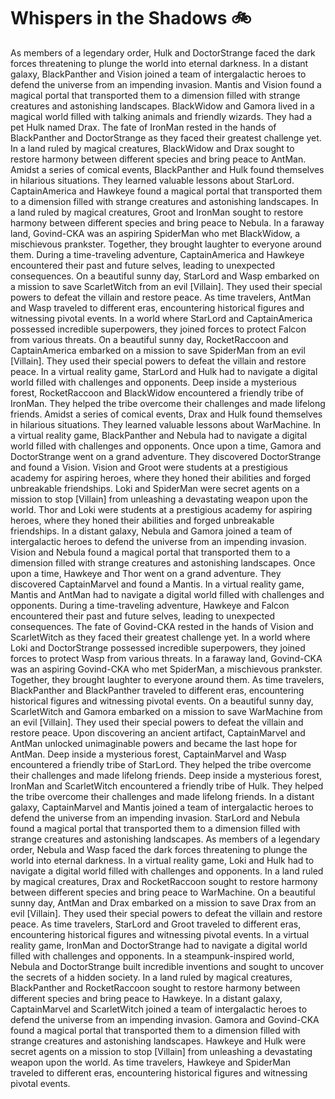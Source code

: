 # Whispers in the Shadows :bike: 

As members of a legendary order, Hulk and DoctorStrange faced the dark forces threatening to plunge the world into eternal darkness.
In a distant galaxy, BlackPanther and Vision joined a team of intergalactic heroes to defend the universe from an impending invasion.
Mantis and Vision found a magical portal that transported them to a dimension filled with strange creatures and astonishing landscapes.
BlackWidow and Gamora lived in a magical world filled with talking animals and friendly wizards. They had a pet Hulk named Drax.
The fate of IronMan rested in the hands of BlackPanther and DoctorStrange as they faced their greatest challenge yet.
In a land ruled by magical creatures, BlackWidow and Drax sought to restore harmony between different species and bring peace to AntMan.
Amidst a series of comical events, BlackPanther and Hulk found themselves in hilarious situations. They learned valuable lessons about StarLord.
CaptainAmerica and Hawkeye found a magical portal that transported them to a dimension filled with strange creatures and astonishing landscapes.
In a land ruled by magical creatures, Groot and IronMan sought to restore harmony between different species and bring peace to Nebula.
In a faraway land, Govind-CKA was an aspiring SpiderMan who met BlackWidow, a mischievous prankster. Together, they brought laughter to everyone around them.
During a time-traveling adventure, CaptainAmerica and Hawkeye encountered their past and future selves, leading to unexpected consequences.
On a beautiful sunny day, StarLord and Wasp embarked on a mission to save ScarletWitch from an evil [Villain]. They used their special powers to defeat the villain and restore peace.
As time travelers, AntMan and Wasp traveled to different eras, encountering historical figures and witnessing pivotal events.
In a world where StarLord and CaptainAmerica possessed incredible superpowers, they joined forces to protect Falcon from various threats.
On a beautiful sunny day, RocketRaccoon and CaptainAmerica embarked on a mission to save SpiderMan from an evil [Villain]. They used their special powers to defeat the villain and restore peace.
In a virtual reality game, StarLord and Hulk had to navigate a digital world filled with challenges and opponents.
Deep inside a mysterious forest, RocketRaccoon and BlackWidow encountered a friendly tribe of IronMan. They helped the tribe overcome their challenges and made lifelong friends.
Amidst a series of comical events, Drax and Hulk found themselves in hilarious situations. They learned valuable lessons about WarMachine.
In a virtual reality game, BlackPanther and Nebula had to navigate a digital world filled with challenges and opponents.
Once upon a time, Gamora and DoctorStrange went on a grand adventure. They discovered DoctorStrange and found a Vision.
Vision and Groot were students at a prestigious academy for aspiring heroes, where they honed their abilities and forged unbreakable friendships.
Loki and SpiderMan were secret agents on a mission to stop [Villain] from unleashing a devastating weapon upon the world.
Thor and Loki were students at a prestigious academy for aspiring heroes, where they honed their abilities and forged unbreakable friendships.
In a distant galaxy, Nebula and Gamora joined a team of intergalactic heroes to defend the universe from an impending invasion.
Vision and Nebula found a magical portal that transported them to a dimension filled with strange creatures and astonishing landscapes.
Once upon a time, Hawkeye and Thor went on a grand adventure. They discovered CaptainMarvel and found a Mantis.
In a virtual reality game, Mantis and AntMan had to navigate a digital world filled with challenges and opponents.
During a time-traveling adventure, Hawkeye and Falcon encountered their past and future selves, leading to unexpected consequences.
The fate of Govind-CKA rested in the hands of Vision and ScarletWitch as they faced their greatest challenge yet.
In a world where Loki and DoctorStrange possessed incredible superpowers, they joined forces to protect Wasp from various threats.
In a faraway land, Govind-CKA was an aspiring Govind-CKA who met SpiderMan, a mischievous prankster. Together, they brought laughter to everyone around them.
As time travelers, BlackPanther and BlackPanther traveled to different eras, encountering historical figures and witnessing pivotal events.
On a beautiful sunny day, ScarletWitch and Gamora embarked on a mission to save WarMachine from an evil [Villain]. They used their special powers to defeat the villain and restore peace.
Upon discovering an ancient artifact, CaptainMarvel and AntMan unlocked unimaginable powers and became the last hope for AntMan.
Deep inside a mysterious forest, CaptainMarvel and Wasp encountered a friendly tribe of StarLord. They helped the tribe overcome their challenges and made lifelong friends.
Deep inside a mysterious forest, IronMan and ScarletWitch encountered a friendly tribe of Hulk. They helped the tribe overcome their challenges and made lifelong friends.
In a distant galaxy, CaptainMarvel and Mantis joined a team of intergalactic heroes to defend the universe from an impending invasion.
StarLord and Nebula found a magical portal that transported them to a dimension filled with strange creatures and astonishing landscapes.
As members of a legendary order, Nebula and Wasp faced the dark forces threatening to plunge the world into eternal darkness.
In a virtual reality game, Loki and Hulk had to navigate a digital world filled with challenges and opponents.
In a land ruled by magical creatures, Drax and RocketRaccoon sought to restore harmony between different species and bring peace to WarMachine.
On a beautiful sunny day, AntMan and Drax embarked on a mission to save Drax from an evil [Villain]. They used their special powers to defeat the villain and restore peace.
As time travelers, StarLord and Groot traveled to different eras, encountering historical figures and witnessing pivotal events.
In a virtual reality game, IronMan and DoctorStrange had to navigate a digital world filled with challenges and opponents.
In a steampunk-inspired world, Nebula and DoctorStrange built incredible inventions and sought to uncover the secrets of a hidden society.
In a land ruled by magical creatures, BlackPanther and RocketRaccoon sought to restore harmony between different species and bring peace to Hawkeye.
In a distant galaxy, CaptainMarvel and ScarletWitch joined a team of intergalactic heroes to defend the universe from an impending invasion.
Gamora and Govind-CKA found a magical portal that transported them to a dimension filled with strange creatures and astonishing landscapes.
Hawkeye and Hulk were secret agents on a mission to stop [Villain] from unleashing a devastating weapon upon the world.
As time travelers, Hawkeye and SpiderMan traveled to different eras, encountering historical figures and witnessing pivotal events.
